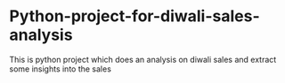 # Python-project-for-diwali-sales-analysis
This is python project which does an analysis on diwali sales and extract some insights into the sales
